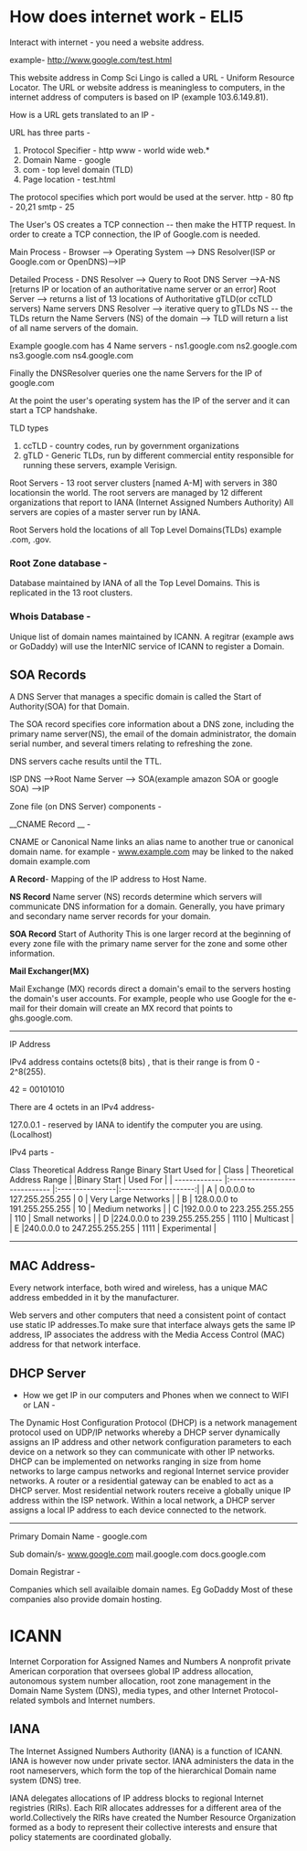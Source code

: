 # How does internet work - ELI5

Interact with internet - you need a website address.

example- http://www.google.com/test.html

This website address in Comp Sci Lingo is called a URL - Uniform Resource Locator.
The URL or website address is meaningless to computers, in the internet address of computers is based on IP (example 103.6.149.81).

How is a URL gets translated to an IP - 

URL  has three parts -
1. Protocol Specifier - http
 www - world wide web.* 
2. Domain Name - google
3. com - top level domain (TLD)
4. Page location - test.html

The protocol specifies which port would be used at the server. 
http - 80
ftp - 20,21
smtp - 25
 
The User's OS creates a TCP connection -- then make the HTTP request. In order to create a TCP connection, the IP of Google.com is needed.

Main Process -
Browser --> Operating System --> DNS Resolver(ISP or Google.com or OpenDNS)-->IP

Detailed Process -
DNS Resolver --> Query to Root DNS Server -->A-NS [returns IP or location of an authoritative name server or an error]
Root Server --> returns a list of 13 locations of Authoritative gTLD(or ccTLD servers) Name  servers
DNS Resolver --> iterative query to gTLDs NS -- the TLDs return the Name Servers (NS) of the domain  --> TLD will return a list of all name servers of the domain.

Example google.com has 4 Name servers -
ns1.google.com
ns2.google.com
ns3.google.com
ns4.google.com

Finally the DNSResolver queries one the name Servers for the IP of google.com

At the point the user's operating system has the IP of the server and it can start a TCP handshake.

TLD types
1. ccTLD - country codes, run by government organizations
2. gTLD - Generic TLDs, run by different commercial entity responsible for running these servers, example Verisign.


Root Servers - 
13 root server clusters [named A-M] with servers in 380 locationsin the world. The root servers are managed by 12 different organizations that report to IANA (Internet Assigned Numbers Authority)
All servers are copies of a master server run by IANA.

Root Servers hold the locations of all Top Level Domains(TLDs) example .com, .gov.


### Root Zone database -
Database maintained by IANA of all the Top Level Domains. This is replicated in the 13 root clusters.

### Whois Database -
Unique list of domain names maintained by ICANN. A regitrar (example aws or GoDaddy) will use the InterNIC service of ICANN to register a Domain.


## SOA Records
A DNS Server that manages a specific domain is called the Start of Authority(SOA) for that Domain.

The SOA record specifies core information about a DNS zone, including the primary name server(NS), the email of the domain administrator, the domain serial number, and several timers relating to refreshing the zone.

DNS servers cache results until the TTL.

ISP DNS -->Root Name Server --> SOA(example amazon SOA or google SOA) -->IP


Zone file (on DNS Server) components -

__CNAME Record __ -

CNAME or Canonical Name links an alias name to another true or canonical domain name.
for example - www.example.com may be linked to the naked domain example.com

__A Record__-
Mapping of the IP address to Host Name.

__NS Record__
Name server (NS) records determine which servers will communicate DNS information for a domain. Generally, you have primary and secondary name server records for your domain. 

__SOA Record__
Start of Authority
This is one larger record at the beginning of every zone file with the primary name server for the zone and some other information. 

__Mail Exchanger(MX)__

Mail Exchange (MX) records direct a domain's email to the servers hosting the domain's user accounts.  For example, people who use Google for the e-mail for their domain will create an MX record that points to ghs.google.com.


-------------------------------------------------------------------

IP Address

IPv4 address contains octets(8 bits) , that is their range is from 0 - 2^8(255).

42 = 00101010

There are 4 octets in an IPv4 address-

127.0.0.1 - reserved by IANA to identify the computer you are using.(Localhost)

IPv4 parts -

Class	Theoretical Address Range	Binary Start	Used for
| Class         | Theoretical Address Range     |   |Binary Start | Used For             |
| ------------- |:----------------------------- |:----------------|:--------------------:|
|   A           | 0.0.0.0 to 127.255.255.255    |  0              | Very Large Networks  |
|   B           | 128.0.0.0 to 191.255.255.255  |	10	             | Medium networks      | 
|   C           |192.0.0.0 to 223.255.255.255	  | 110             | Small networks       |
|   D           |224.0.0.0 to 239.255.255.255   | 1110            | Multicast            |
|   E           |240.0.0.0 to 247.255.255.255   | 1111            | Experimental         |





------------------------------------------------------------------------

## MAC Address-
Every network interface, both wired and wireless, has a unique MAC address embedded in it by the manufacturer.

Web servers and other computers that need a consistent point of contact use static IP addresses.To make sure that interface always gets the same IP address, IP associates the address with the Media Access Control (MAC) address for that network interface.


## DHCP Server
- How we get IP in our computers and Phones when we connect to WIFI or LAN -

The Dynamic Host Configuration Protocol (DHCP) is a network management protocol used on UDP/IP networks whereby a DHCP server dynamically assigns an IP address and other network configuration parameters to each device on a network so they can communicate with other IP networks.
DHCP can be implemented on networks ranging in size from home networks to large campus networks and regional Internet service provider networks.
A router or a residential gateway can be enabled to act as a DHCP server. Most residential network routers receive a globally unique IP address within the ISP network. Within a local network, a DHCP server assigns a local IP address to each device connected to the network.


----------------------------------

Primary Domain Name - google.com

Sub domain/s- 
www.google.com
mail.google.com
docs.google.com


Domain Registrar -

Companies which sell availaible domain names. Eg GoDaddy
Most of these companies also provide domain hosting.


# ICANN
Internet Corporation for Assigned Names and Numbers
A nonprofit private American corporation that oversees global IP address allocation, autonomous system number allocation, root zone management in the Domain Name System (DNS), media types, and other Internet Protocol-related symbols and Internet numbers.

## IANA
The Internet Assigned Numbers Authority (IANA) is a function of ICANN. IANA is however now under private sector.
IANA administers the data in the root nameservers, which form the top of the hierarchical Domain name system (DNS) tree.

IANA delegates allocations of IP address blocks to regional Internet registries (RIRs). Each RIR allocates addresses for a different area of the world.Collectively the RIRs have created the Number Resource Organization formed as a body to represent their collective interests and ensure that policy statements are coordinated globally.


